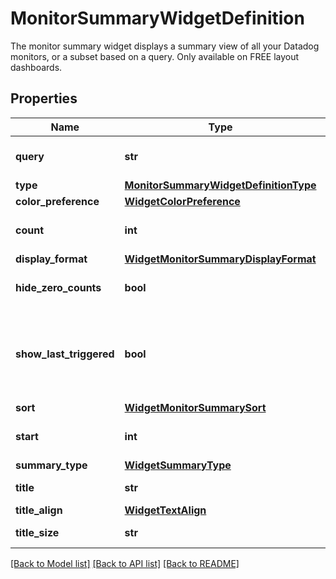 # MonitorSummaryWidgetDefinition

The monitor summary widget displays a summary view of all your Datadog monitors, or a subset based on a query. Only available on FREE layout dashboards.
## Properties
Name | Type | Description | Notes
------------ | ------------- | ------------- | -------------
**query** | **str** | Query to filter the monitors with. | 
**type** | [**MonitorSummaryWidgetDefinitionType**](MonitorSummaryWidgetDefinitionType.md) |  | 
**color_preference** | [**WidgetColorPreference**](WidgetColorPreference.md) |  | [optional] 
**count** | **int** | The number of monitors to display. | [optional] 
**display_format** | [**WidgetMonitorSummaryDisplayFormat**](WidgetMonitorSummaryDisplayFormat.md) |  | [optional] 
**hide_zero_counts** | **bool** | Whether to show counts of 0 or not. | [optional] 
**show_last_triggered** | **bool** | Whether to show the time that has elapsed since the monitor/group triggered. | [optional] 
**sort** | [**WidgetMonitorSummarySort**](WidgetMonitorSummarySort.md) |  | [optional] 
**start** | **int** | The start of the list. Typically 0. | [optional] 
**summary_type** | [**WidgetSummaryType**](WidgetSummaryType.md) |  | [optional] 
**title** | **str** | Title of the widget. | [optional] 
**title_align** | [**WidgetTextAlign**](WidgetTextAlign.md) |  | [optional] 
**title_size** | **str** | Size of the title. | [optional] 

[[Back to Model list]](README.md#documentation-for-models) [[Back to API list]](README.md#documentation-for-api-endpoints) [[Back to README]](README.md)


